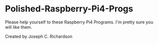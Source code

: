 # Polished-Raspberry-Pi4-Progs

Please help yourself to these Raspberry Pi4 Programs.
I'm pretty sure you will like them.

Created by Joseph C. Richardson

